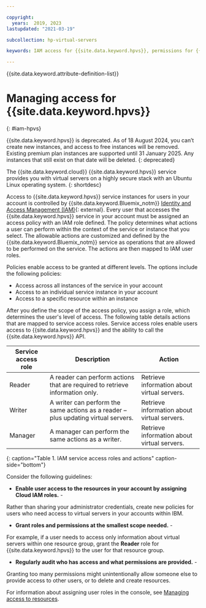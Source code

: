 ```yaml
---

copyright:
  years:  2019, 2023
lastupdated: "2021-03-19"

subcollection: hp-virtual-servers

keywords: IAM access for {{site.data.keyword.hpvs}}, permissions for {{site.data.keyword.hpvs}}, identity and access management for {{site.data.keyword.hpvs}}, roles for {{site.data.keyword.hpvs}}, actions for {{site.data.keyword.hpvs}}, assigning access for {{site.data.keyword.hpvs}}

---
```


{{site.data.keyword.attribute-definition-list}}


# Managing access for {{site.data.keyword.hpvs}}
{: #iam-hpvs}

{{site.data.keyword.hpvs}} is deprecated. As of 18 August 2024, you can’t create new instances, and access to free instances will be removed. Existing premium plan instances are supported until 31 January 2025. Any instances that still exist on that date will be deleted.
{: deprecated}

The {{site.data.keyword.cloud}} {{site.data.keyword.hpvs}} service provides you with virtual servers on a highly secure stack with an Ubuntu Linux operating system.
{: shortdesc}

Access to {{site.data.keyword.hpvs}} service instances for users in your account is controlled by {{site.data.keyword.Bluemix_notm}} [Identity and Access Management (IAM)](https://cloud.ibm.com/docs/account?topic=account-iamoverview){: external}. Every user that accesses the {{site.data.keyword.hpvs}} service in your account must be assigned an access policy with an IAM role defined. The policy determines what actions a user can perform within the context of the service or instance that you select. The allowable actions are customized and defined by the {{site.data.keyword.Bluemix_notm}} service as operations that are allowed to be performed on the service. The actions are then mapped to IAM user roles.

Policies enable access to be granted at different levels. The options include the following policies:

* Access across all instances of the service in your account
* Access to an individual service instance in your account
* Access to a specific resource within an instance

After you define the scope of the access policy, you assign a role, which determines the user's level of access.
The following table details actions that are mapped to service access roles. Service access roles enable users access to {{site.data.keyword.hpvs}} and the ability to call the {{site.data.keyword.hpvs}} API.

| Service access role | Description | Action |
|-------|-----------------------|-------------|
| Reader | A reader can perform actions that are required to retrieve information only. | Retrieve information about virtual servers. |
| Writer | A writer can perform the same actions as a reader – plus updating virtual servers. | Retrieve information about virtual servers. |
| Manager | A manager can perform the same actions as a writer. | Retrieve information about virtual servers. |
{: caption="Table 1. IAM service access roles and actions" caption-side="bottom"}

Consider the following guidelines:

* **Enable user access to the resources in your account by assigning Cloud IAM roles.** -

Rather than sharing your administrator credentials, create new policies for users who
need access to virtual servers in your accounts within IBM.

* **Grant roles and permissions at the smallest scope needed.** -

For example, if a user needs to access only information about virtual servers within one resource group,
grant the **Reader** role for {{site.data.keyword.hpvs}} to the user for that resource
group.

* **Regularly audit who has access and what permissions are provided.** -

Granting too many permissions might unintentionally allow someone else to
provide access to other users, or to delete and create resources.

For information about assigning user roles in the console, see [Managing access to resources](https://cloud.ibm.com/docs/account?topic=account-assign-access-resources).
